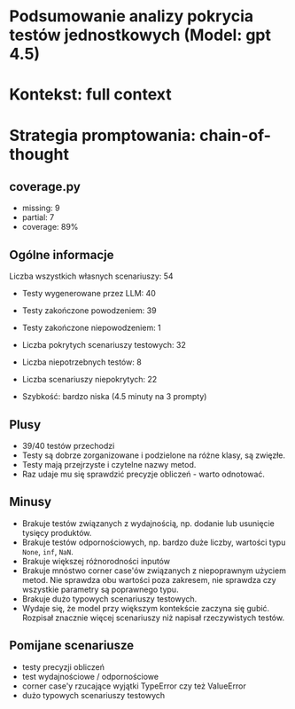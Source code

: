 # Podsumowanie analizy pokrycia testów jednostkowych (Model: gpt 4.5)
# Kontekst: full context
# Strategia promptowania: chain-of-thought

## coverage.py
- missing: 9
- partial: 7
- coverage: 89%

## Ogólne informacje

Liczba wszystkich własnych scenariuszy: 54

- Testy wygenerowane przez LLM: 40
- Testy zakończone powodzeniem: 39
- Testy zakończone niepowodzeniem: 1


- Liczba pokrytych scenariuszy testowych: 32
- Liczba niepotrzebnych testów: 8
- Liczba scenariuszy niepokrytych: 22
- Szybkość: bardzo niska (4.5 minuty na 3 prompty)

## Plusy

- 39/40 testów przechodzi
- Testy są dobrze zorganizowane i podzielone na różne klasy, są zwięzłe.
- Testy mają przejrzyste i czytelne nazwy metod.
- Raz udaje mu się sprawdzić precyzje obliczeń - warto odnotować.

## Minusy

- Brakuje testów związanych z wydajnością, np. dodanie lub usunięcie tysięcy produktów.
- Brakuje testów odpornościowych, np. bardzo duże liczby, wartości typu `None`, `inf`, `NaN`.
- Brakuje większej różnorodności inputów
- Brakuje mnóstwo corner case'ów związanych z niepoprawnym użyciem metod. Nie sprawdza obu wartości poza zakresem, nie sprawdza czy wszystkie parametry są poprawnego typu.
- Brakuje dużo typowych scenariuszy testowych.
- Wydaje się, że model przy większym kontekście zaczyna się gubić. Rozpisał znacznie więcej scenariuszy niż napisał rzeczywistych testów.

## Pomijane scenariusze

- testy precyzji obliczeń
- test wydajnościowe / odpornościowe
- corner case'y rzucające wyjątki TypeError czy też ValueError
- dużo typowych scenariuszy testowych
